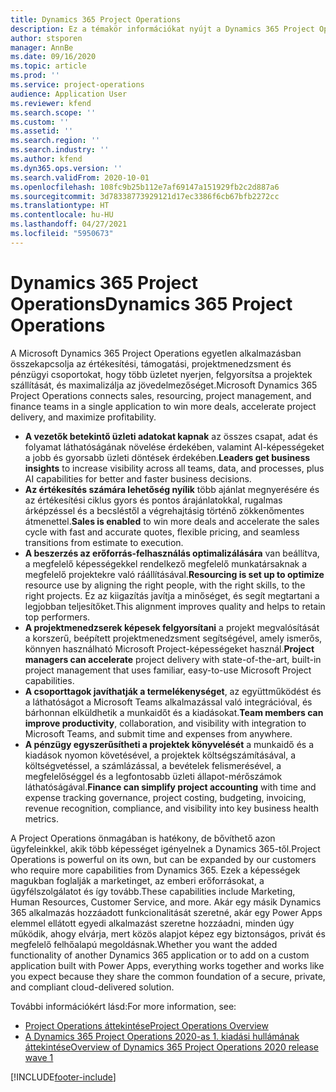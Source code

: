 ```yaml
---
title: Dynamics 365 Project Operations
description: Ez a témakör információkat nyújt a Dynamics 365 Project Operations alkalmazásról.
author: stsporen
manager: AnnBe
ms.date: 09/16/2020
ms.topic: article
ms.prod: ''
ms.service: project-operations
audience: Application User
ms.reviewer: kfend
ms.search.scope: ''
ms.custom: ''
ms.assetid: ''
ms.search.region: ''
ms.search.industry: ''
ms.author: kfend
ms.dyn365.ops.version: ''
ms.search.validFrom: 2020-10-01
ms.openlocfilehash: 108fc9b25b112e7af69147a151929fb2c2d887a6
ms.sourcegitcommit: 3d78338773929121d17ec3386f6cb67bfb2272cc
ms.translationtype: HT
ms.contentlocale: hu-HU
ms.lasthandoff: 04/27/2021
ms.locfileid: "5950673"
---
```

# <a name="dynamics-365-project-operations"></a><span data-ttu-id="e9680-103">Dynamics 365 Project Operations</span><span class="sxs-lookup"><span data-stu-id="e9680-103">Dynamics 365 Project Operations</span></span>

<span data-ttu-id="e9680-104">A Microsoft Dynamics 365 Project Operations egyetlen alkalmazásban összekapcsolja az értékesítési, támogatási, projektmenedzsment és pénzügyi csoportokat, hogy több üzletet nyerjen, felgyorsítsa a projektek szállítását, és maximalizálja az jövedelmezőséget.</span><span class="sxs-lookup"><span data-stu-id="e9680-104">Microsoft Dynamics 365 Project Operations connects sales, resourcing, project management, and finance teams in a single application to win more deals, accelerate project delivery, and maximize profitability.</span></span>

-   <span data-ttu-id="e9680-105">**A vezetők betekintő üzleti adatokat kapnak** az összes csapat, adat és folyamat láthatóságának növelése érdekében, valamint AI-képességeket a jobb és gyorsabb üzleti döntések érdekében.</span><span class="sxs-lookup"><span data-stu-id="e9680-105">**Leaders get business insights** to increase visibility across all teams, data, and processes, plus AI capabilities for better and faster business decisions.</span></span>
-   <span data-ttu-id="e9680-106">**Az értékesítés számára lehetőség nyílik** több ajánlat megnyerésére és az értékesítési ciklus gyors és pontos árajánlatokkal, rugalmas árképzéssel és a becsléstől a végrehajtásig történő zökkenőmentes átmenettel.</span><span class="sxs-lookup"><span data-stu-id="e9680-106">**Sales is enabled** to win more deals and accelerate the sales cycle with fast and accurate quotes, flexible pricing, and seamless transitions from estimate to execution.</span></span>
-   <span data-ttu-id="e9680-107">**A beszerzés az erőforrás-felhasználás optimalizálására** van beállítva, a megfelelő képességekkel rendelkező megfelelő munkatársaknak a megfelelő projektekre való ráállításával.</span><span class="sxs-lookup"><span data-stu-id="e9680-107">**Resourcing is set up to optimize** resource use by aligning the right people, with the right skills, to the right projects.</span></span> <span data-ttu-id="e9680-108">Ez az kiigazítás javítja a minőséget, és segít megtartani a legjobban teljesítőket.</span><span class="sxs-lookup"><span data-stu-id="e9680-108">This alignment improves quality and helps to retain top performers.</span></span>
-   <span data-ttu-id="e9680-109">**A projektmenedzserek képesek felgyorsítani** a projekt megvalósítását a korszerű, beépített projektmenedzsment segítségével, amely ismerős, könnyen használható Microsoft Project-képességeket használ.</span><span class="sxs-lookup"><span data-stu-id="e9680-109">**Project managers can accelerate** project delivery with state-of-the-art, built-in project management that uses familiar, easy-to-use Microsoft Project capabilities.</span></span>
-   <span data-ttu-id="e9680-110">**A csoporttagok javíthatják a termelékenységet**, az együttműködést és a láthatóságot a Microsoft Teams alkalmazással való integrációval, és bárhonnan elküldhetik a munkaidőt és a kiadásokat.</span><span class="sxs-lookup"><span data-stu-id="e9680-110">**Team members can improve productivity**, collaboration, and visibility with integration to Microsoft Teams, and submit time and expenses from anywhere.</span></span>
-   <span data-ttu-id="e9680-111">**A pénzügy egyszerűsítheti a projektek könyvelését** a munkaidő és a kiadások nyomon követésével, a projektek költségszámításával, a költségvetéssel, a számlázással, a bevételek felismerésével, a megfelelőséggel és a legfontosabb üzleti állapot-mérőszámok láthatóságával.</span><span class="sxs-lookup"><span data-stu-id="e9680-111">**Finance can simplify project accounting** with time and expense tracking governance, project costing, budgeting, invoicing, revenue recognition, compliance, and visibility into key business health metrics.</span></span>

<span data-ttu-id="e9680-112">A Project Operations önmagában is hatékony, de bővíthető azon ügyfeleinkkel, akik több képességet igényelnek a Dynamics 365-től.</span><span class="sxs-lookup"><span data-stu-id="e9680-112">Project Operations is powerful on its own, but can be expanded by our customers who require more capabilities from Dynamics 365.</span></span> <span data-ttu-id="e9680-113">Ezek a képességek magukban foglalják a marketinget, az emberi erőforrásokat, a ügyfélszolgálatot és így tovább.</span><span class="sxs-lookup"><span data-stu-id="e9680-113">These capabilities include Marketing, Human Resources, Customer Service, and more.</span></span> <span data-ttu-id="e9680-114">Akár egy másik Dynamics 365 alkalmazás hozzáadott funkcionalitását szeretné, akár egy Power Apps elemmel ellátott egyedi alkalmazást szeretne hozzáadni, minden úgy működik, ahogy elvárja, mert közös alapjot képez egy biztonságos, privát és megfelelő felhőalapú megoldásnak.</span><span class="sxs-lookup"><span data-stu-id="e9680-114">Whether you want the added functionality of another Dynamics 365 application or to add on a custom application built with Power Apps, everything works together and works like you expect because they share the common foundation of a secure, private, and compliant cloud-delivered solution.</span></span>

<span data-ttu-id="e9680-115">További információkért lásd:</span><span class="sxs-lookup"><span data-stu-id="e9680-115">For more information, see:</span></span>

- [<span data-ttu-id="e9680-116">Project Operations áttekintése</span><span class="sxs-lookup"><span data-stu-id="e9680-116">Project Operations Overview</span></span>](https://dynamics.microsoft.com/en-us/project-operations/overview/)
- [<span data-ttu-id="e9680-117">A Dynamics 365 Project Operations 2020-as 1. kiadási hullámának áttekintése</span><span class="sxs-lookup"><span data-stu-id="e9680-117">Overview of Dynamics 365 Project Operations 2020 release wave 1</span></span>](/dynamics365-release-plan/2020wave1/dynamics365-project-operations/)



[!INCLUDE[footer-include](includes/footer-banner.md)]
